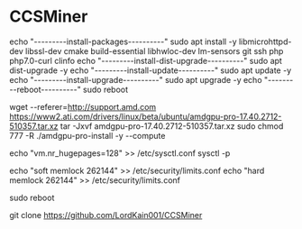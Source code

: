 # CCSMiner


echo "---------install-packages----------"
sudo apt install -y libmicrohttpd-dev libssl-dev cmake build-essential libhwloc-dev lm-sensors git ssh php php7.0-curl clinfo
echo "---------install-dist-upgrade----------"
sudo apt dist-upgrade -y
echo "---------install-update----------"
sudo apt update -y
echo "---------install-upgrade----------"
sudo apt upgrade -y
echo "---------reboot----------"
sudo reboot

wget --referer=http://support.amd.com https://www2.ati.com/drivers/linux/beta/ubuntu/amdgpu-pro-17.40.2712-510357.tar.xz
tar -Jxvf amdgpu-pro-17.40.2712-510357.tar.xz
sudo chmod 777 -R 
./amdgpu-pro-install -y --compute

echo "vm.nr_hugepages=128" >> /etc/sysctl.conf
sysctl -p


echo "soft memlock 262144" >> /etc/security/limits.conf
echo "hard memlock 262144" >> /etc/security/limits.conf

sudo reboot


git clone https://github.com/LordKain001/CCSMiner
